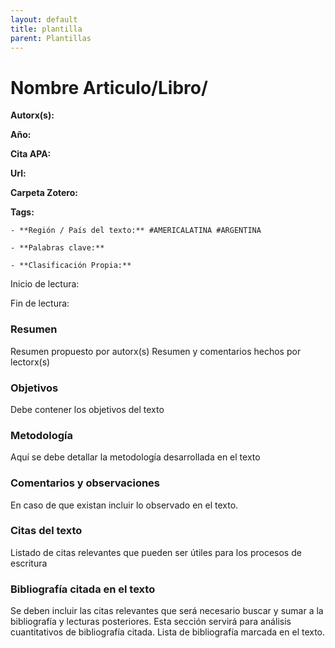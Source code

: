 ```yaml
---
layout: default
title: plantilla
parent: Plantillas
---
```


# Nombre Articulo/Libro/

**Autorx(s):**

**Año:**

**Cita APA:**

**Url:**

**Carpeta Zotero:**

**Tags:** 

	- **Región / País del texto:** #AMERICALATINA #ARGENTINA

	- **Palabras clave:** 

	- **Clasificación Propia:**

Inicio de lectura:

Fin de lectura:

### Resumen 

Resumen propuesto por autorx(s)
Resumen y comentarios hechos por lectorx(s)

### Objetivos

Debe contener los objetivos del texto

### Metodología

Aquí se debe detallar la metodología desarrollada en el texto

### Comentarios y observaciones

En caso de que existan incluir lo observado en el texto.

### Citas del texto

Listado de citas relevantes que pueden ser útiles para los procesos de escritura

### Bibliografía citada en el texto

Se deben incluir las citas relevantes que será necesario buscar y sumar a la bibliografía y lecturas posteriores. 
Esta sección servirá para análisis cuantitativos de bibliografía citada. 
Lista de bibliografía marcada en el texto. 